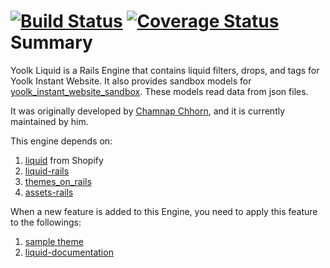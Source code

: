 [![Build Status](https://travis-ci.org/yoolk/yoolk_liquid.svg?branch=master)](https://travis-ci.org/yoolk/yoolk_liquid) [![Coverage Status](https://coveralls.io/repos/yoolk/yoolk_liquid/badge.png?branch=master)](https://coveralls.io/r/yoolk/yoolk_liquid?branch=master)
Summary
=======

Yoolk Liquid is a Rails Engine that contains liquid filters, drops, and tags for Yoolk Instant Website. It also provides sandbox models for [yoolk_instant_website_sandbox](https://github.com/yoolk/yoolk_instant_website_sandbox/). These models read data from json files.

It was originally developed by [Chamnap Chhorn](http://github.com/chamnap), and it is currently maintained by him.

This engine depends on:

1. [liquid](https://github.com/Shopify/liquid) from Shopify
2. [liquid-rails](https://github.com/yoolk/liquid-rails)
3. [themes_on_rails](https://github.com/yoolk/themes_on_rails)
4. [assets-rails](https://github.com/yoolk/assets-rails)

When a new feature is added to this Engine, you need to apply this feature to the followings:

1. [sample theme](https://github.com/yoolk/yoolk_instant_website_sandbox/tree/master/app/themes/sample)
2. [liquid-documentation](https://github.com/yoolk/liquid-documentation)